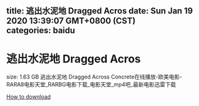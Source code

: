 
title: 逃出水泥地 Dragged Acros
date: Sun Jan 19 2020 13:39:07 GMT+0800 (CST)    
categories: baidu
---

# 逃出水泥地 Dragged Acros
size: 1.63 GB
 逃出水泥地 Dragged Across Concrete在线播放-欧美电影-RARA8电影天堂_RARBG电影下载_电影天堂_mp4吧_最新电影迅雷下载
 

[How to download](https://bpcam.bemobtrk.com/go/2ceec3aa-1ca2-46d6-b9ff-aaa5c184517c?jno=2480)